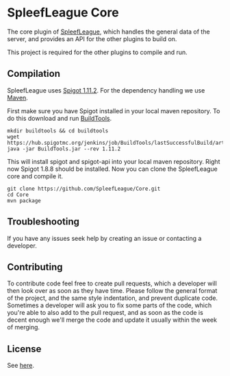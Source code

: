 # SpleefLeague Core

The core plugin of [SpleefLeague](https://swc.cubecraft.net/), which handles the general data of the server, and provides an API for the other plugins to build on.

This project is required for the other plugins to compile and run.

## Compilation

SpleefLeague uses [Spigot 1.11.2](https://spigotmc.org). For the dependency handling we use [Maven](https://maven.apache.org/download.cgi).

First make sure you have Spigot installed in your local maven repository. To do this download and run  [BuildTools](https://hub.spigotmc.org/jenkins/job/BuildTools/).

```shell
mkdir buildtools && cd buildtools
wget https://hub.spigotmc.org/jenkins/job/BuildTools/lastSuccessfulBuild/artifact/target/BuildTools.jar
java -jar BuildTools.jar --rev 1.11.2
```

This will install spigot and spigot-api into your local maven repository.
Right now Spigot 1.8.8 should be installed. Now you can clone the SpleefLeague core and compile it.

```shell
git clone https://github.com/SpleefLeague/Core.git
cd Core
mvn package
```

## Troubleshooting

If you have any issues seek help by creating an issue or contacting a developer.

## Contributing

To contribute code feel free to create pull requests, which a developer will then look over as soon as they have time. Please follow the general format of the project, and the same style indentation, and prevent duplicate code. Sometimes a developer will ask you to fix some parts of the code, which you're able to also add to the pull request, and as soon as the code is decent enough we'll merge the code and update it usually within the week of merging.

## License

See [here](https://github.com/SpleefLeague/Core/blob/master/LICENSE).
